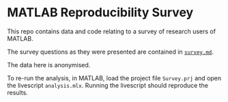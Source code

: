 # MATLAB Reproducibility Survey

This repo contains data and code relating to a survey of research users of MATLAB.

The survey questions as they were presented are contained in [`survey.md`](survey.md).

The data here is anonymised.

To re-run the analysis, in MATLAB, load the project file `Survey.prj` and open the livescript `analysis.mlx`. Running the livescript should reproduce the results.